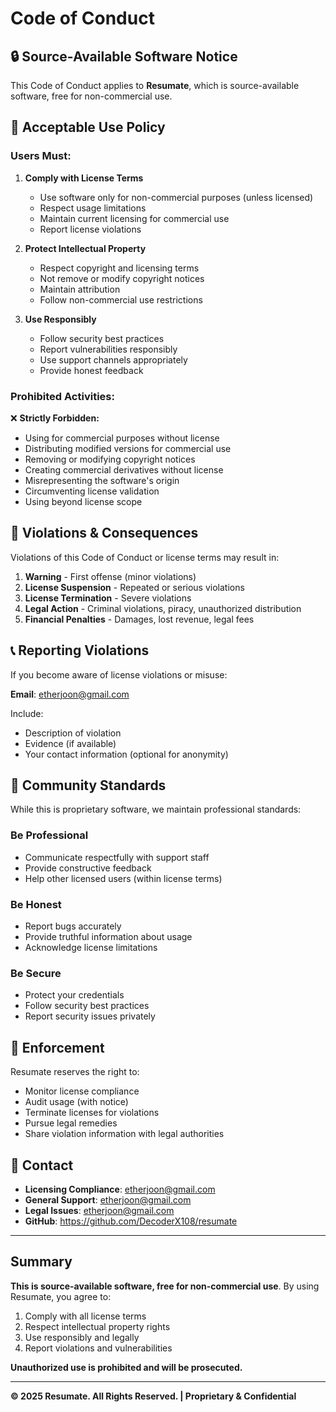 # Code of Conduct

## 🔒 Source-Available Software Notice

This Code of Conduct applies to **Resumate**, which is source-available software, free for non-commercial use.

## 📜 Acceptable Use Policy

### Users Must:

1. **Comply with License Terms**

   - Use software only for non-commercial purposes (unless licensed)
   - Respect usage limitations
   - Maintain current licensing for commercial use
   - Report license violations

2. **Protect Intellectual Property**

   - Respect copyright and licensing terms
   - Not remove or modify copyright notices
   - Maintain attribution
   - Follow non-commercial use restrictions

3. **Use Responsibly**
   - Follow security best practices
   - Report vulnerabilities responsibly
   - Use support channels appropriately
   - Provide honest feedback

### Prohibited Activities:

❌ **Strictly Forbidden:**

- Using for commercial purposes without license
- Distributing modified versions for commercial use
- Removing or modifying copyright notices
- Creating commercial derivatives without license
- Misrepresenting the software's origin
- Circumventing license validation
- Using beyond license scope

## 🚨 Violations & Consequences

Violations of this Code of Conduct or license terms may result in:

1. **Warning** - First offense (minor violations)
2. **License Suspension** - Repeated or serious violations
3. **License Termination** - Severe violations
4. **Legal Action** - Criminal violations, piracy, unauthorized distribution
5. **Financial Penalties** - Damages, lost revenue, legal fees

## 📞 Reporting Violations

If you become aware of license violations or misuse:

**Email**: etherjoon@gmail.com

Include:

- Description of violation
- Evidence (if available)
- Your contact information (optional for anonymity)

## 🤝 Community Standards

While this is proprietary software, we maintain professional standards:

### Be Professional

- Communicate respectfully with support staff
- Provide constructive feedback
- Help other licensed users (within license terms)

### Be Honest

- Report bugs accurately
- Provide truthful information about usage
- Acknowledge license limitations

### Be Secure

- Protect your credentials
- Follow security best practices
- Report security issues privately

## 🎯 Enforcement

Resumate reserves the right to:

- Monitor license compliance
- Audit usage (with notice)
- Terminate licenses for violations
- Pursue legal remedies
- Share violation information with legal authorities

## 📧 Contact

- **Licensing Compliance**: etherjoon@gmail.com
- **General Support**: etherjoon@gmail.com
- **Legal Issues**: etherjoon@gmail.com
- **GitHub**: https://github.com/DecoderX108/resumate

---

## Summary

**This is source-available software, free for non-commercial use**. By using Resumate, you agree to:

1. Comply with all license terms
2. Respect intellectual property rights
3. Use responsibly and legally
4. Report violations and vulnerabilities

**Unauthorized use is prohibited and will be prosecuted.**

---

**© 2025 Resumate. All Rights Reserved. | Proprietary & Confidential**
